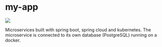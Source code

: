 # my-app

![](/Users/thulani_mpofu/Downloads/Microservice.png)

Microservices built with spring boot, spring cloud and kubernetes. The microservice is connected to its own database (PostgreSQL) running on a docker.
